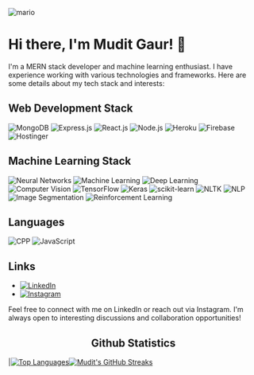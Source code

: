 ![mario](https://user-images.githubusercontent.com/10498744/210012254-234538ff-d198-48aa-8964-37e6fd45d227.gif)


# Hi there, I'm Mudit Gaur! 👋

I'm a MERN stack developer and machine learning enthusiast. I have experience working with various technologies and frameworks. Here are some details about my tech stack and interests:

## Web Development Stack

![MongoDB](https://img.shields.io/badge/-MongoDB-green?logo=mongodb&logoColor=white&style=flat)
![Express.js](https://img.shields.io/badge/-Express.js-yellow?logo=express&logoColor=white&style=flat)
![React.js](https://img.shields.io/badge/-React.js-blue?logo=react&logoColor=white&style=flat)
![Node.js](https://img.shields.io/badge/-Node.js-green?logo=node.js&logoColor=white&style=flat)
![Heroku](https://img.shields.io/badge/-Heroku-purple?logo=heroku&logoColor=white&style=flat)
![Firebase](https://img.shields.io/badge/-Firebase-orange?logo=firebase&logoColor=white&style=flat)
![Hostinger](https://img.shields.io/badge/-Hostinger-blueviolet?logo=hostinger&logoColor=white&style=flat)

## Machine Learning Stack

![Neural Networks](https://img.shields.io/badge/-Neural%20Networks-red?logo=python&logoColor=white&style=flat)
![Machine Learning](https://img.shields.io/badge/-Machine%20Learning-orange?logo=python&logoColor=white&style=flat)
![Deep Learning](https://img.shields.io/badge/-Deep%20Learning-yellow?logo=python&logoColor=white&style=flat)
![Computer Vision](https://img.shields.io/badge/-Computer%20Vision-blue?logo=python&logoColor=white&style=flat)
![TensorFlow](https://img.shields.io/badge/-TensorFlow-orange?logo=tensorflow&logoColor=white&style=flat)
![Keras](https://img.shields.io/badge/-Keras-red?logo=keras&logoColor=white&style=flat)
![scikit-learn](https://img.shields.io/badge/-scikit--learn-green?logo=scikit-learn&logoColor=white&style=flat)
![NLTK](https://img.shields.io/badge/-NLTK-blueviolet?logo=python&logoColor=white&style=flat)
![NLP](https://img.shields.io/badge/-NLP-green?logo=python&logoColor=white&style=flat)
![Image Segmentation](https://img.shields.io/badge/-Image%20Segmentation-purple?logo=python&logoColor=white&style=flat)
![Reinforcement Learning](https://img.shields.io/badge/-Reinforcement%20Learning-orange?logo=python&logoColor=white&style=flat)

## Languages
![CPP](https://img.shields.io/badge/-C++-green?logo=cpp&logoColor=white&style=flat)
![JavaScript](https://img.shields.io/badge/-JavaScript-yellow?logo=JavaScript&logoColor=white&style=flat)

## Links

- [![LinkedIn](https://img.shields.io/badge/-LinkedIn-blue?logo=linkedin&logoColor=white&style=flat)](https://www.linkedin.com/in/mudit-gaur-601757189/)
- [![Instagram](https://img.shields.io/badge/-Instagram-purple?logo=instagram&logoColor=white&style=flat)](https://www.instagram.com/gaur__mudit)

Feel free to connect with me on LinkedIn or reach out via Instagram. I'm always open to interesting discussions and collaboration opportunities!



<h2 align="center">Github Statistics </h2>

|[![Top Languages](https://github-readme-stats.vercel.app/api?username=muditgaur-1009&show_icons=true&theme=midnight-purple&hide_title=true)](https://github.com/muditgaur-1009)[![Mudit's GitHub Streaks](https://github-readme-streak-stats.herokuapp.com/?user=muditgaur-1009&theme=midnight-purple&hide_border=true)](https://github.com/muditgaur-1009)

<!---
muditgaur-1009/muditgaur-1009 is a ✨ special ✨ repository because its `README.md` (this file) appears on your GitHub profile.
You can click the Preview link to take a look at your changes.
--->
